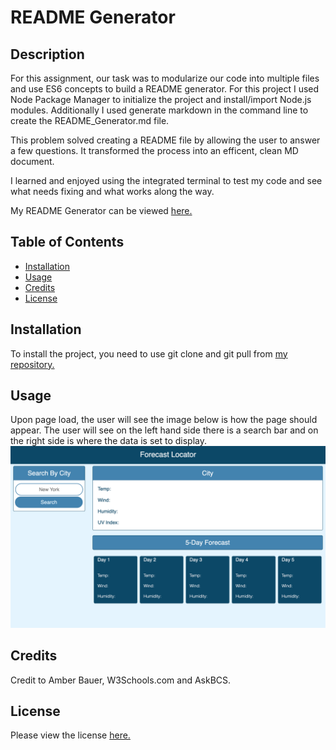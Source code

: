 # README Generator

## Description 

For this assignment, our task was to modularize our code into multiple files and use ES6 concepts to build a README generator. For this project I used Node Package Manager to initialize the project and install/import Node.js modules. Additionally I used generate markdown in  the command line to create the README_Generator.md file. 

This problem solved creating a README file by allowing the user to answer a few questions. It transformed the process into an efficent, clean MD document.  

I learned and enjoyed using the integrated terminal to test my code and see what needs fixing and what works along the way. 


My README Generator can be viewed <a href ="https://abauer424.github.io/readme-generator/"> here.</a> 




## Table of Contents 

* [Installation](#installation)
* [Usage](#usage)
* [Credits](#credits)
* [License](#license)


## Installation

To install the project, you need to use git clone and git pull from <a href ="https://github.com/abauer424/readme-generator">my repository.</a>


## Usage 

Upon page load, the user will see the image below is how the page should appear. The user will see on the left hand side there is a search bar and on the right side is where the data is set to display.
<img src="https://github.com/abauer424/forecast-locator/blob/main/assets/images/FL.png" alt="image of Forecast Locator"/>


## Credits

Credit to Amber Bauer, W3Schools.com and AskBCS.


## License

Please view the license <a href="https://github.com/abauer424/readme-generator/blob/main/LICENSE">here.</a>



